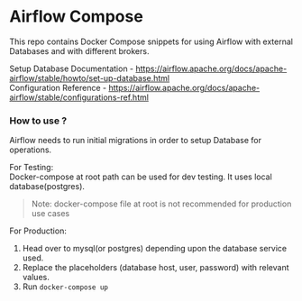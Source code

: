 # Airflow Compose

This repo contains Docker Compose snippets for using Airflow with external Databases and with different brokers.

Setup Database Documentation - https://airflow.apache.org/docs/apache-airflow/stable/howto/set-up-database.html <br/>
Configuration Reference - https://airflow.apache.org/docs/apache-airflow/stable/configurations-ref.html

### How to use ?
Airflow needs to run initial migrations in order to setup Database for operations.

For Testing: <br/>
Docker-compose at root path can be used for dev testing. It uses local database(postgres). <br/>
> Note: docker-compose file at root is not recommended for production use cases

For Production:
1) Head over to mysql(or postgres) depending upon the database service used.
2) Replace the placeholders (database host, user, password) with relevant values.
3) Run ```docker-compose up```
